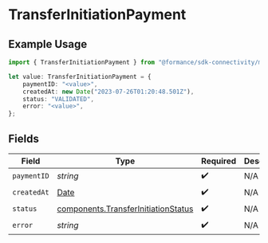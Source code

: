 # TransferInitiationPayment

## Example Usage

```typescript
import { TransferInitiationPayment } from "@formance/sdk-connectivity/models/components";

let value: TransferInitiationPayment = {
    paymentID: "<value>",
    createdAt: new Date("2023-07-26T01:20:48.501Z"),
    status: "VALIDATED",
    error: "<value>",
};
```

## Fields

| Field                                                                                         | Type                                                                                          | Required                                                                                      | Description                                                                                   |
| --------------------------------------------------------------------------------------------- | --------------------------------------------------------------------------------------------- | --------------------------------------------------------------------------------------------- | --------------------------------------------------------------------------------------------- |
| `paymentID`                                                                                   | *string*                                                                                      | :heavy_check_mark:                                                                            | N/A                                                                                           |
| `createdAt`                                                                                   | [Date](https://developer.mozilla.org/en-US/docs/Web/JavaScript/Reference/Global_Objects/Date) | :heavy_check_mark:                                                                            | N/A                                                                                           |
| `status`                                                                                      | [components.TransferInitiationStatus](../../models/components/transferinitiationstatus.md)    | :heavy_check_mark:                                                                            | N/A                                                                                           |
| `error`                                                                                       | *string*                                                                                      | :heavy_check_mark:                                                                            | N/A                                                                                           |